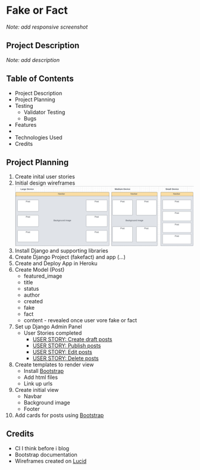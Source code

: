 # Fake or Fact

_Note: add responsive screenshot_

## Project Description
_Note: add description_

## Table of Contents
-   Project Description
-   Project Planning
-   Testing
    -   Validator Testing
    -   Bugs
-   Features
-   
-   Technologies Used
-   Credits

## Project Planning
1. Create inital user stories <!--Complete-->
2. Initial design wireframes
![initial_design_wireframes](readme_images/initial_design_wireframe.png)
3. Install Django and supporting libraries <!--Complete-->
4. Create Django Project (fakefact) and app (...) <!--Complete-->
5. Create and Deploy App in Heroku <!--Complete-->
6. Create Model (Post) <!--Complete-->
    -   featured_image
    -   title
    -   status
    -   author
    -   created
    -   fake
    -   fact
    -   content - revealed once user vore fake or fact
7. Set up Django Admin Panel <!--Compelete-->
    -   User Stories completed
        -   [USER STORY: Create draft posts](https://github.com/AEMacBeath/fake-fact/issues/4)
        -   [USER STORY: Publish posts](https://github.com/AEMacBeath/fake-fact/issues/5)
        -   [USER STORY: Edit posts](https://github.com/AEMacBeath/fake-fact/issues/6)
        -   [USER STORY: Delete posts](https://github.com/AEMacBeath/fake-fact/issues/7)
8. Create templates to render view <!--Compelete-->
    -   Install [Bootstrap](https://getbootstrap.com/docs/5.2/getting-started/introduction/)
    -   Add html files
    -   Link up urls
9. Create initial view <!--Compelete-->
    -   Navbar
    -   Background image
    -   Footer
10. Add cards for posts using [Bootstrap](https://getbootstrap.com/docs/5.2/components/card/)





## Credits
-   CI I think before i blog 
-   Bootstrap documentation
-   Wireframes created on [Lucid](https://lucid.app/)